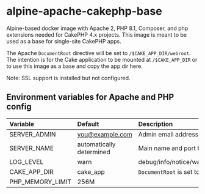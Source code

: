 # alpine-apache-cakephp-base

Alpine-based docker image with Apache 2, PHP 8.1, Composer, and php extensions
needed for CakePHP 4.x projects. This image is meant to be used as a base for
single-site CakePHP apps.

The Apache `DocumentRoot` directive will be set to `/$CAKE_APP_DIR/webroot`.
The intention is for the Cake application to be mounted at `/$CAKE_APP_DIR` or
to use this image as a base and copy the app dir here.

Note: SSL support is installed but not configured.

## Environment variables for Apache and PHP config

| Variable     | Default | Description |
| :-------     | :------ | :---------- |
| SERVER_ADMIN | you@example.com | Admin email address |
| SERVER_NAME  | automatically determined | Main name and port that server uses |
| LOG_LEVEL    | warn | debug/info/notice/warn/error/crit/alert/emerg |
| CAKE_APP_DIR | cake_app | `DocumentRoot` is set to `/$APP_DIR/webroot` |
| PHP_MEMORY_LIMIT | 256M | |
